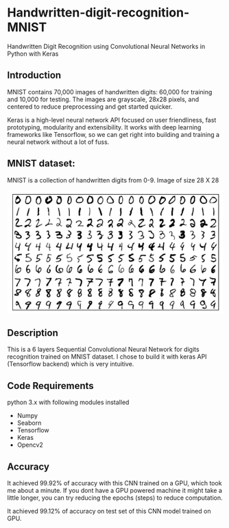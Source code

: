 
# Handwritten-digit-recognition-MNIST

Handwritten Digit Recognition using Convolutional Neural Networks in Python with Keras

## Introduction

MNIST contains 70,000 images of handwritten digits: 60,000 for training and 10,000 for testing. The images are grayscale, 28x28 pixels, and centered to reduce preprocessing and get started quicker.

Keras is a high-level neural network API focused on user friendliness, fast prototyping, modularity and extensibility. It works with deep learning frameworks like Tensorflow, so we can get right into building and training a neural network without a lot of fuss.

## MNIST dataset:

MNIST is a collection of handwritten digits from 0-9. Image of size 28 X 28

![App Screenshot](https://github.com/sonu275981/Handwritten-digit-recognition-MNIST/blob/32065ccd3fc66e6f32fa3b5bb29cd70f30d5722f/mnist.png?raw=true)

## Description

This is a 6 layers Sequential Convolutional Neural Network for digits recognition trained on MNIST dataset. I chose to build it with keras API (Tensorflow backend) which is very intuitive.

## Code Requirements

python 3.x with following modules installed

- Numpy
- Seaborn
- Tensorflow
- Keras
- Opencv2

## Accuracy

It achieved 99.92% of accuracy with this CNN trained on a GPU, which took me about a minute. If you dont have a GPU powered machine it might take a little longer, you can try reducing the epochs (steps) to reduce computation.

It achieved 99.12% of accuracy on test set of this CNN model trained on GPU.


